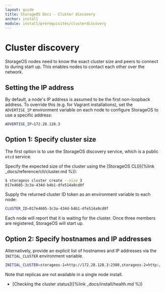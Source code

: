 ```yaml
---
layout: guide
title: StorageOS Docs - Cluster discovery
anchor: install
module: install/prerequisites/clusterdiscovery
---
```


# Cluster discovery

StorageOS nodes need to know the exact cluster size and peers to connect to
during start up. This enables nodes to contact each other over the network.

## Setting the IP address

By default, a node's IP address is assumed to be the first non-loopback address.
To override this (e.g. for Vagrant installations), set the `ADVERTISE_IP`
environment variable on each node to configure StorageOS to use a specific
address:

```bash
ADVERTISE_IP=172.28.128.3
```

## Option 1: Specify cluster size

The first option is to use the StorageOS discovery service, which is a public `etcd` service.

Specify the expected size of the cluster using the [StorageOS CLI]({%link
_docs/reference/cli/cluster.md %}):

```bash
$ storageos cluster create --size 3
017e4605-3c3a-434d-b4b1-dfe514a9cd0f
```

Supply the returned cluster ID token as an environment variable to each node:

```bash
CLUSTER_ID=017e4605-3c3a-434d-b4b1-dfe514a9cd0f
```

Each node will report that it is waiting for the cluster. Once three members
are registered, StorageOS will start up.


## Option 2: Specify hostnames and IP addresses

Alternatively, provide an explicit list of hostnames and IP addresses via the
`INITIAL_CLUSTER` environment variable.

```bash
INITIAL_CLUSTER=storageos-1=http://172.28.128.3:2380,storageos-2=http://172.28.128.9:2380,storageos-3=http://172.28.128.15:2380
```

Note that replicas are not available in a single node install.

* [Checking the cluster status]({%link _docs/install/health.md %})
